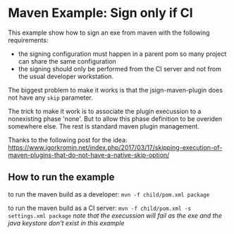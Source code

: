 # Maven Example: Sign only if CI

This example show how to sign an exe from maven with the following requirements:

* the signing configuration must happen in a parent pom so many project can share the same configuration
* the signing should only be performed from the CI server and not from the usual developer workstation.

The biggest problem to make it works is that the jsign-maven-plugin does not have any `skip` parameter.

The trick to make it work is to associate the plugin execussion to a nonexisting phase 'none'.
But to allow this phase definition to be overiden somewhere else.
The rest is standard maven plugin management.

Thanks to the following post for the idea:
https://www.igorkromin.net/index.php/2017/03/17/skipping-execution-of-maven-plugins-that-do-not-have-a-native-skip-option/

## How to run the example

to run the maven build as a developer:
`mvn -f child/pom.xml package`

to run the maven build as a CI server:
`mvn -f child/pom.xml -s settings.xml package`
_note that the execussion will fail as the exe and the java keystore don't exist in this example_